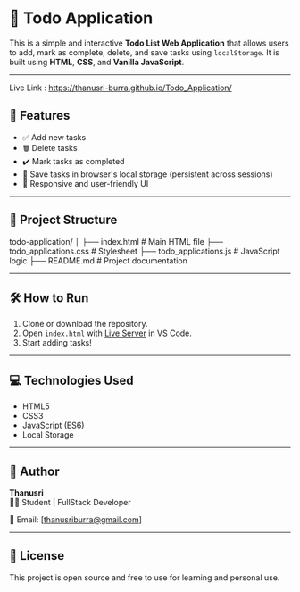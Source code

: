 # 📝 Todo Application

This is a simple and interactive **Todo List Web Application** that allows users to add, mark as complete, delete, and save tasks using `localStorage`. It is built using **HTML**, **CSS**, and **Vanilla JavaScript**.

---

Live Link : https://thanusri-burra.github.io/Todo_Application/

## 🚀 Features

- ✅ Add new tasks
- 🗑️ Delete tasks
- ✔️ Mark tasks as completed
- 💾 Save tasks in browser's local storage (persistent across sessions)
- 🎨 Responsive and user-friendly UI

---

## 📁 Project Structure

todo-application/
│
├── index.html # Main HTML file
├── todo_applications.css # Stylesheet
├── todo_applications.js # JavaScript logic
├── README.md # Project documentation



---

## 🛠️ How to Run

1. Clone or download the repository.
2. Open `index.html` with [Live Server](https://marketplace.visualstudio.com/items?itemName=ritwickdey.LiveServer) in VS Code.
3. Start adding tasks!

---

## 💻 Technologies Used

- HTML5
- CSS3
- JavaScript (ES6)
- Local Storage 

---


## 🙌 Author

**Thanusri**  
👩‍💻 Student | FullStack Developer 

📧 Email: [thanusriburra@gmail.com]

---

## 📌 License

This project is open source and free to use for learning and personal use.

